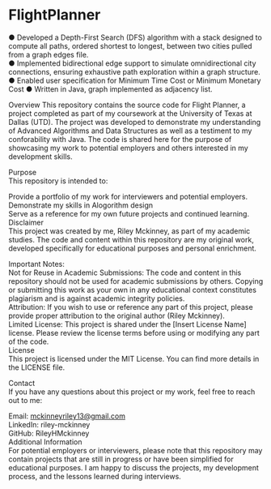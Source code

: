 # FlightPlanner

● Developed a Depth-First Search (DFS) algorithm with a stack designed to compute all paths, ordered
shortest to longest, between two cities pulled from a graph edges file.  
● Implemented bidirectional edge support to simulate omnidirectional city connections, ensuring
exhaustive path exploration within a graph structure.  
● Enabled user specification for Minimum Time Cost or Minimum Monetary Cost
● Written in Java, graph implemented as adjacency list.  


Overview
This repository contains the source code for Flight Planner, a project completed as part of my coursework at the University of Texas at Dallas (UTD). The project was developed to demonstrate my understanding of Advanced Algorithms and Data Structures as well as a testiment to my conforability with Java. The code is shared here for the purpose of showcasing my work to potential employers and others interested in my development skills.  
  
Purpose  
This repository is intended to:  
  
Provide a portfolio of my work for interviewers and potential employers.  
Demonstrate my skills in Alogorithm design  
Serve as a reference for my own future projects and continued learning.  
Disclaimer  
This project was created by me, Riley Mckinney, as part of my academic studies. The code and content within this repository are my original work, developed specifically for educational purposes and personal enrichment.  

Important Notes:  
Not for Reuse in Academic Submissions: The code and content in this repository should not be used for academic submissions by others. Copying or submitting this work as your own in any educational context constitutes plagiarism and is against academic integrity policies.  
Attribution: If you wish to use or reference any part of this project, please provide proper attribution to the original author (Riley Mckinney).  
Limited License: This project is shared under the [Insert License Name] license. Please review the license terms before using or modifying any part of the code.  
License  
This project is licensed under the MIT License. You can find more details in the LICENSE file.  
  
Contact  
If you have any questions about this project or my work, feel free to reach out to me:  
  
Email: mckinneyriley13@gmail.com  
LinkedIn: riley-mckinney  
GitHub: RileyHMckinney   
Additional Information  
For potential employers or interviewers, please note that this repository may contain projects that are still in progress or have been simplified for educational purposes. I am happy to discuss the projects, my development process, and the lessons learned during interviews.  
